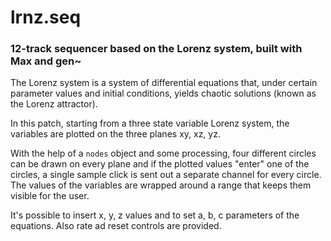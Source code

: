 # lrnz.seq

### 12-track sequencer based on the Lorenz system, built with Max and gen~

The Lorenz system is a system of differential equations that, under certain parameter values and initial conditions, yields chaotic solutions (known as the Lorenz attractor).

In this patch, starting from a three state variable Lorenz system, the variables are plotted on the three planes xy, xz, yz.

With the help of a `nodes` object and some processing, four different circles can be drawn on every plane and if the plotted values "enter" one of the circles, a single sample click is sent out a separate channel for every circle. The values of the variables are wrapped around a range that keeps them visible for the user.

It's possible to insert x, y, z values and to set a, b, c parameters of the equations. Also rate ad reset controls are provided.
